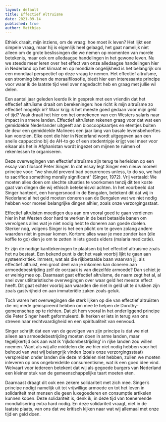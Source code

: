 ```yaml
---
layout: default
title: Effectief Altruisme
date: 2021-09-14
published: true
author: Matthias
---
```


Ethiek draait, mijn inziens, om de vraag: hoe moet ik leven? Het lijkt een simpele vraag, maar hij is eigenlijk heel gelaagd, het gaat namelijk niet alleen om de grote beslissingen die we nemen op momenten van morele betekenis, maar ook om alledaagse handelingen in het gewone leven. Nu we steeds meer leren over het effect van onze alledaagse handelingen hier in Nederland op het klimaat en op mondiale ongelijkheid is het belangrijk om een mondiaal perspectief op deze vraag te nemen. Het effectief altruïsme, een stroming binnen de moraalfilosofie, biedt hier een interessante principe voor waar ik de laatste tijd veel over nagedacht heb en graag met jullie wil delen. 

Een aantal jaar geleden leerde ik in gesprek met een vriendin dat het effectief altruïsme draait om berekeningen: hoe richt ik mijn altruïsme zo effectief mogelijk in? Waar krijg ik het meeste goed gedaan voor mijn geld of tijd? Vaak draait het hier om het omrekenen van een Westers salaris naar impact in armere landen. Effectief altruïsten rekenen graag voor dat wat een gemiddelde Nederlander uitgeeft aan bioscoopkaartjes en etentjes buiten de deur een gemiddelde Malinees een jaar lang van basale levensbehoeftes kan voorzien. Elke cent die hier in Nederland wordt uitgegeven aan een snelle cappuccino bij de AH-to go of een stedentripje krijgt veel meer voor elkaar als het in Afghanistan wordt ingezet om mijnen te ruimen of rekenlessen te organiseren. 

Deze overwegingen van effectief altruïsme zijn terug te herleiden op een essay van filosoof Peter Singer. In dat essay legt Singer een nieuw moreel principe voor: “we should prevent bad occurrences unless, to do so, we had to sacrifice something morally significant” (Singer, 1972). Vrij vertaald: We moeten alles doen om slechte situaties te voorkomen tenzij dit ten koste gaat van dingen die wij ethisch betekenisvol achten. In het voorbeeld dat Singer hanteert, een hongersnood in de Bengalen, betekent dit dat wij in Nederland al het geld moeten doneren aan de Bengalen wat we niet nodig hebben voor moreel belangrijke dingen alhier, zoals onze verzorgingsstaat. 

Effectief altruïsten moedigen dus aan om vooral goed te gaan verdienen hier in het Westen door hard te werken in de best betaalde banen om vervolgens alles wat je niet nodig hebt te doneren aan goede doelen. Sterker nog, volgens Singer is het een plicht om te geven zolang andere waarden niet in gevaar komen. Kortom: alles waar je mee zonder kan (die koffie to go) dien je om te zetten in iets goeds elders (malaria medicatie). 

Er zijn de nodige kanttekeningen te plaatsen bij het effectief altruïsme zoals het nu bestaat. Een bekend punt is dat het vaak voorbij lijkt te gaan aan systeemkritiek. Immers, wat als die rijkbetaalde baan waarvan jij, als effectief altruist, een groot deel van je inkomen kan doneren aan armoedebestrijding zelf de oorzaak is van diezelfde armoede? Dan schiet je er weinig mee op. Daarnaast gaat effectief altruïsme, de naam zegt het al, al snel over utilitaristische overwegingen over waar geld het meeste effect heeft. Dit gaat echter voorbij aan waarden die niet in geld uit te drukken zijn zoals gastvrijheid en aan immateriële zaken zoals geluk.  

Toch waren het overwegingen die sterk lijken op die van effectief altruïsten die mij mede geïnspireerd hebben om mee te helpen de Dorothy-gemeenschap op te richten. Dat zit hem vooral in het onderliggend principe die Peter Singer heeft geformuleerd. Ik herken er iets in terug van ons streven naar rechtvaardigheid en een spiritualiteit van eenvoud. 

Singer schrijft dat een van de gevolgen van zijn principe is dat we niet alleen aan armoedebestrijding moeten doen in arme landen, maar tegelijkertijd ook aan wat ik ‘rijkdombestrijding’ in rijke landen zou willen noemen. Want als wij alle middelen die we hier niet nodig hebben voor het behoud van wat wij belangrijk vinden (zoals onze verzorgingsstaat) verspreiden onder landen die deze middelen niet hebben, zullen we moeten inleveren op ons ongebreidelde consumentisme, wat ik een goed idee vind. Welvaart voor iedereen betekent dat wij als gegoede burgers van Nederland een kleiner stuk van de gemeenschappelijke taart moeten eten. 

Daarnaast draagt dit ook een zekere solidariteit met zich mee. Singer’s principe nodigt namelijk uit tot vrijwillige armoede en tot het leven in solidariteit met mensen die geen luxegoederen en consumptie artikelen kunnen kopen. Deze solidariteit is, denk ik, in deze tijd van toenemende mondialisering extra hard nodig. En deze solidariteit vraagt, niet in de laatste plaats, van ons dat we kritisch kijken naar wat wij allemaal met onze tijd en geld doen. 
